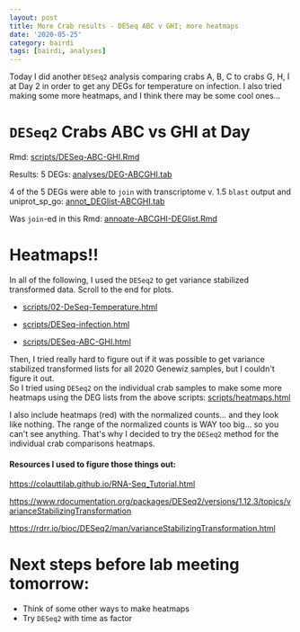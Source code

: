 ```yaml
---
layout: post
title: More Crab results - DESeq ABC v GHI; more heatmaps
date: '2020-05-25'
category: bairdi
tags: [bairdi, analyses]
---
```

Today I did another `DESeq2` analysis comparing crabs A, B, C to crabs G, H, I at Day 2 in order to get any DEGs for temperature on infection. 
I also tried making some more heatmaps, and I think there may be some cool ones... 

# `DESeq2` Crabs ABC vs GHI at Day
Rmd: [scripts/DESeq-ABC-GHI.Rmd](https://github.com/RobertsLab/paper-crab/blob/master/scripts/DESeq-ABC-GHI.Rmd)

Results: 5 DEGs: [analyses/DEG-ABCGHI.tab](https://github.com/RobertsLab/paper-crab/blob/master/analyses/DEG-ABCGHI.tab) 

4 of the 5 DEGs were able to `join` with transcriptome v. 1.5 `blast` output and uniprot_sp_go: [annot_DEGlist-ABCGHI.tab](https://github.com/RobertsLab/paper-crab/blob/master/analyses/annot_DEGlist-ABCGHI.tab)

Was `join`-ed in this Rmd: [annoate-ABCGHI-DEGlist.Rmd](https://github.com/RobertsLab/paper-crab/blob/master/scripts/annoate-ABCGHI-DEGlist.Rmd)

# Heatmaps!!

In all of the following, I used the `DESeq2` to get variance stabilized transformed data. Scroll to the end for plots.  

- [scripts/02-DeSeq-Temperature.html](https://htmlpreview.github.io/?https://github.com/RobertsLab/paper-crab/blob/master/scripts/02-DeSeq-Temperature.html 
)

- [scripts/DESeq-infection.html](https://htmlpreview.github.io/?https://github.com/RobertsLab/paper-crab/blob/master/scripts/DESeq-infection.html)

- [scripts/DESeq-ABC-GHI.html](https://htmlpreview.github.io/?https://github.com/RobertsLab/paper-crab/blob/master/scripts/DESeq-ABC-GHI.html)

Then, I tried really hard to figure out if it was possible to get variance stabilized transformed lists for all 2020 Genewiz samples, but I couldn't figure it out.     
So I tried using `DESeq2` on the individual crab samples to make some more heatmaps using the DEG lists from the above scripts: [scripts/heatmaps.html](https://htmlpreview.github.io/?https://github.com/RobertsLab/paper-crab/blob/master/scripts/heatmaps.html)

I also include heatmaps (red) with the normalized counts... and they look like nothing. The range of the normalized counts is WAY too big... so you can't see anything. That's why I decided to try the `DESeq2` method for the individual crab comparisons heatmaps.

#### Resources I used to figure those things out:     

https://colauttilab.github.io/RNA-Seq_Tutorial.html  

https://www.rdocumentation.org/packages/DESeq2/versions/1.12.3/topics/varianceStabilizingTransformation    

https://rdrr.io/bioc/DESeq2/man/varianceStabilizingTransformation.html 

# Next steps before lab meeting tomorrow:
- Think of some other ways to make heatmaps
- Try `DESeq2` with time as factor
